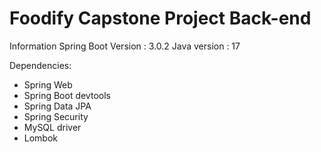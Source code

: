 # Foodify Capstone Project Back-end

Information
Spring Boot Version : 3.0.2
Java version : 17

Dependencies:
- Spring Web
- Spring Boot devtools
- Spring Data JPA
- Spring Security
- MySQL driver
- Lombok
